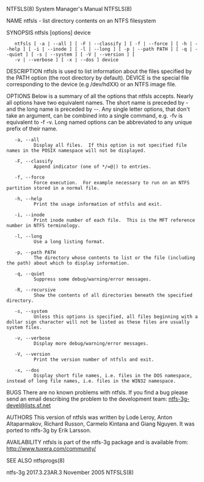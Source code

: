 NTFSLS(8)                                                                           System Manager's Manual                                                                           NTFSLS(8)

NAME
       ntfsls - list directory contents on an NTFS filesystem

SYNOPSIS
       ntfsls [options] device

       ntfsls [ -a | --all ] [ -F | --classify ] [ -f | --force ] [ -h | --help ] [ -i | --inode ] [ -l | --long ] [ -p | --path PATH ] [ -q | --quiet ] [ -s | --system ] [ -V | --version ] [
       -v | --verbose ] [ -x | --dos ] device

DESCRIPTION
       ntfsls is used to list information about the files specified by the PATH option (the root directory by default).  DEVICE is the special file corresponding to the device (e.g /dev/hdXX)
       or an NTFS image file.

OPTIONS
       Below  is  a  summary  of all the options that ntfsls accepts.  Nearly all options have two equivalent names.  The short name is preceded by - and the long name is preceded by --.  Any
       single letter options, that don't take an argument, can be combined into a single command, e.g.  -fv is equivalent to -f -v.  Long named options can be abbreviated to any unique prefix
       of their name.

       -a, --all
              Display all files.  If this option is not specified file names in the POSIX namespace will not be displayed.

       -F, --classify
              Append indicator (one of */=@|) to entries.

       -f, --force
              Force execution.  For example necessary to run on an NTFS partition stored in a normal file.

       -h, --help
              Print the usage information of ntfsls and exit.

       -i, --inode
              Print inode number of each file.  This is the MFT reference number in NTFS terminology.

       -l, --long
              Use a long listing format.

       -p, --path PATH
              The directory whose contents to list or the file (including the path) about which to display information.

       -q, --quiet
              Suppress some debug/warning/error messages.

       -R, --recursive
              Show the contents of all directories beneath the specified directory.

       -s, --system
              Unless this options is specified, all files beginning with a dollar sign character will not be listed as these files are usually system files.

       -v, --verbose
              Display more debug/warning/error messages.

       -V, --version
              Print the version number of ntfsls and exit.

       -x, --dos
              Display short file names, i.e. files in the DOS namespace, instead of long file names, i.e. files in the WIN32 namespace.

BUGS
       There are no known problems with ntfsls.  If you find a bug please send an email describing the problem to the development team:
       ntfs-3g-devel@lists.sf.net

AUTHORS
       This version of ntfsls was written by Lode Leroy, Anton Altaparmakov, Richard Russon, Carmelo Kintana and Giang Nguyen.  It was ported to ntfs-3g by Erik Larsson.

AVAILABILITY
       ntfsls is part of the ntfs-3g package and is available from:
       http://www.tuxera.com/community/

SEE ALSO
       ntfsprogs(8)

ntfs-3g 2017.3.23AR.3                                                                    November 2005                                                                                NTFSLS(8)
